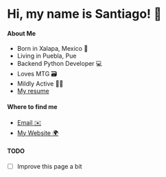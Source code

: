 # Hi, my name is Santiago! 👋

#### About Me

- Born in Xalapa, Mexico 🏴󠁧󠁢󠁳󠁣󠁴󠁿
- Living in Puebla, Pue
- Backend Python Developer 💻
- Loves MTG 🗃️
- Mildly Active 🏃‍♂️
- [My resume](http://santiagotorres.online/curriculum)

#### Where to find me

- [Email ✉️](mailto:work@santiagotorres.online)
- [My Website 🌍](http://santiagotorres.online)

#### TODO

- [ ] Improve this page a bit
